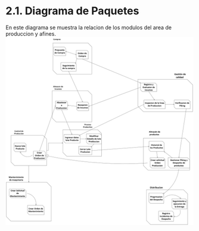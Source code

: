 # 2.1. Diagrama de Paquetes

En este diagrama se muestra la relacion de los modulos del area de produccion y afines.
![Diagrama de paquetes](DiagramaPaquetesFinal.png)
